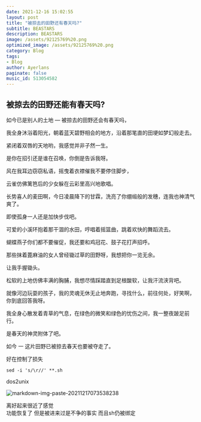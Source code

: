 ```yaml
---
date: 2021-12-16 15:02:55
layout: post
title: "被掠去的田野还有春天吗?"
subtitle: BEASTARS
description: BEASTARS
image: /assets/92125769%20.png
optimized_image: /assets/92125769%20.png
category: Blog
tags:
- Blog
author: Ayerlans
paginate: false
music_id: 513054582
---
```


## 被掠去的田野还能有春天吗?
如今已是别人的土地 — 被掠去的田野还会有春天吗，  

我全身沐浴着阳光，朝着蓝天碧野相会的地方，沿着那笔直的田埂如梦幻般走去。  

紧闭着双唇的天地哟，我感觉并非子然一生。  

是你在招引还是谁在召唤，你倒是告诉我呀。  

风在我耳边窃窃私语，摇曳着衣襟催我不要停住脚步，  

云雀仿佛篱笆后的少女躲在云彩里高兴地歌唱。  

长势喜人的麦田啊，今日凌晨降下的甘霖，洗亮了你绷缎般的发穗，连我也神清气爽了。    

即使孤身一人还是加快步伐吧。  

可爱的小溪环抱着那干涸的水田，哼唱着摇篮曲，跳着欢快的舞蹈流去。  

蝴蝶燕子你们都不要催促，我还要和鸡冠花、鼓子花打声招呼。  

那些抹着蓖麻油的女人曾经锄过草的田野呀，我想把你一览无余。  

让我手握锄头。  

松软的上地仿佛丰满的胸脯，我想尽情踩踏直到足根酸软，让我汗流浃背吧。  

就像河边玩耍的孩子，我的灵魂无休无止地奔跑，寻找什么，前往何处，好笑啊，你到底回答我呀。  

我全身心散发着青草的气息，在绿色的微笑和绿色的忧伤之间，我一整夜跛足前行。  

是春天的神灵附体了吧。  

如今 一 这片田野已被掠去春天也要被夺走了。  


好在控制了损失  



```sed -i 's/\r//' **.sh```


dos2unix  

![markdown-img-paste-20211217073538238](/assets/markdown-img-paste-20211217073538238_ds3dm9kpp.png)

离好起来很近了感觉  
功能恢复了 但是被进来过是不争的事实 而且sh仍被绑定
